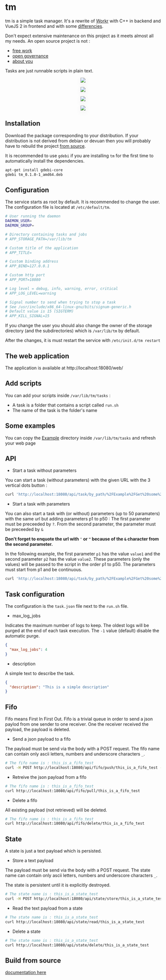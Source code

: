 # tm

tm is a simple task manager. It's a rewrite of [Workr](https://github.com/sirikon/workr) with C++ in backend and VueJS 2 in frontend and with some [differencies](./doc/Workr.md).

Don't expect extensive maintenance on this project as it meets almost all my needs. An open source project is not :
* [free work](https://raccoon.onyxbits.de/blog/bugreport-free-support/)
* [open governance](https://words.werd.io/open-source-does-not-mean-open-governance-8ab751136106)
* [about you](https://gist.github.com/richhickey/1563cddea1002958f96e7ba9519972d9)

Tasks are just runnable scripts in plain text.

<p align="center" >
    <img src="./doc/TaskList.png" style="box-shadow: rgba(17, 17, 26, 0.05) 0px 4px 16px, rgba(17, 17, 26, 0.05) 0px 8px 32px;">
</p>
<p align="center">
    <img src="./doc/TaskView.png" style="box-shadow: rgba(17, 17, 26, 0.05) 0px 4px 16px, rgba(17, 17, 26, 0.05) 0px 8px 32px;">
</p>
<p align="center">
    <img src="./doc/JobView.png" style="box-shadow: rgba(17, 17, 26, 0.05) 0px 4px 16px, rgba(17, 17, 26, 0.05) 0px 8px 32px;">
</p>
<p align="center">
    <img src="./doc/API.png" style="box-shadow: rgba(17, 17, 26, 0.05) 0px 4px 16px, rgba(17, 17, 26, 0.05) 0px 8px 32px;">
</p>

## Installation

Download the package corresponding to your distribution. If your distribution is not derived from debian or devuan then you will probably have to rebuild the project [from source](./doc/Build.md).

It is recommended to use `gdebi` if you are installing `tm` for the first time to automatically install the dependencies.

```sh
apt-get install gdebi-core
gdebi tm_0.1.0-1_amd64.deb

```

## Configuration

The service starts as root by default. It is recommended to change the user.
The configuration file is located at `/etc/default/tm`.

```sh
# User running the daemon
DAEMON_USER=
DAEMON_GROUP=

# Directory containing tasks and jobs
# APP_STORAGE_PATH=/var/lib/tm

# Custom title of the application
# APP_TITLE=

# Custom binding address
# APP_BIND=127.0.0.1

# Custom http port
# APP_PORT=18080

# Log level = debug, info, warning, error, critical
# APP_LOG_LEVEL=warning

# Signal number to send when trying to stop a task
# See /usr/include/x86_64-linux-gnu/bits/signum-generic.h
# Default value is 15 (SIGTERM)
# APP_KILL_SIGNAL=15
```

If you change the user you should also change the owner of the storage directory (and the subdirectories) which is `/var/lib/tm` by default.

After the changes, it is must restart the service with `/etc/init.d/tm restart`

## The web application

The application is available at http://localhost:18080/web/

## Add scripts

You can add your scripts inside `/var/lib/tm/tasks` :
* A task is a folder that contains a script called `run.sh`
* The name of the task is the folder's name

## Some examples

You can copy the [Example](./doc/Example) directory inside `/var/lib/tm/tasks` and refresh your web page

## API

* Start a task without parameters

You can start a task (without parameters) with the given URL with the 3 vertical dots button :

```sh
curl 'http://localhost:18080/api/task/by_path/%2FExample%2FGet%20some%20informations/execute'
```

* Start a task with parameters

You can also start a task with (or without) parameters (up to 50 paramaters) with the same url but adding parameters p1 to p50 : The first parameter must be preceeded by `?`. From the second parameter, the parameter must be preceeded by `&`

**Don't forget to enquote the url with `'` or `"` because of the `&` character from the second parameter.**

In the following example, the first parameter `p1` has the value `value1` and the second parameter `p2` has the value `value2`. These parameters (only the values) will be passed to the script in the order p1 to p50. The parameters must start from p1 and be continuous.

```sh
curl 'http://localhost:18080/api/task/by_path/%2FExample%2FGet%20some%20informations/execute?p1=value1&p2=value2'
```

## Task configuration

The configuration is the `task.json` file next to the `run.sh` file.

* max_log_jobs

Indicates the maximum number of logs to keep. The oldest logs will be purged at the end of each task execution.
The `-1` value (default) disable the automatic purge.

```json
{
  "max_log_jobs": 4
}
```

* description

A simple text to describe the task.

```json
{
  "description": "This is a simple description"
}
```

## Fifo

Fifo means First In First Out. Fifo is a trivial queue in order to send a json paylod from one sender to one receiver. One the receiver received the payload, the payload is deleted.

* Send a json payload to a fifo

The payload must be send via the body with a POST request. The fifo name can contain only ascii letters, numbers and underscore characters `_`.

```sh
# The fifo name is : this_is_a_fifo_test
curl -H POST http://localhost:18080/api/fifo/push/this_is_a_fifo_test -d '{ "desc": "test" }'
```

* Retreive the json payload from a fifo

```sh
# The fifo name is : this_is_a_fifo_test
curl http://localhost:18080/api/fifo/pull/this_is_a_fifo_test
```

* Delete a fifo

All existing payload (not retrieved) will be deleted.

```sh
# The fifo name is : this_is_a_fifo_test
curl http://localhost:18080/api/fifo/delete/this_is_a_fifo_test
```

## State

A state is just a text payload which is persisted.

* Store a text payload

The payload must be send via the body with a POST request. The state name can contain only ascii letters, numbers and underscore characters `_`.

The state is persistent until it is explicitly destroyed.

```sh
# The state name is : this_is_a_state_test
curl -H POST http://localhost:18080/api/state/store/this_is_a_state_test -d '{ "desc": "test" }'
```

* Read the text payload from a state

```sh
# The state name is : this_is_a_state_test
curl http://localhost:18080/api/state/read/this_is_a_state_test
```

* Delete a state

```sh
# The state name is : this_is_a_state_test
curl http://localhost:18080/api/state/delete/this_is_a_state_test
```

## Build from source

[documentation here](./doc/Build.md)

